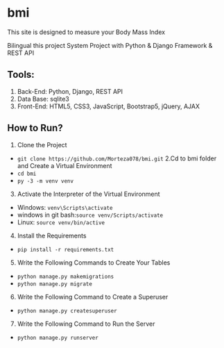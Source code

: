 # bmi
This site is designed to measure your Body Mass Index

Bilingual this project System Project with Python &amp; Django Framework &amp; REST API

## Tools:
1. Back-End: Python, Django, REST API
2. Data Base: sqlite3
3. Front-End: HTML5, CSS3, JavaScript, Bootstrap5, jQuery, AJAX

## How to Run?
1. Clone the Project
* `git clone https://github.com/Morteza078/bmi.git`
2.Cd to bmi folder and Create a Virtual Environment
* `cd bmi`
* `py -3 -m venv venv`
3. Activate the Interpreter of the Virtual Environment
* Windows: `venv\Scripts\activate`
* windows in git bash:`source venv/Scripts/activate`
* Linux: `source venv/bin/active` 

4. Install the Requirements
* `pip install -r requirements.txt`

5. Write the Following Commands to Create Your Tables
* `python manage.py makemigrations`
* `python manage.py migrate`

6. Write the Following Command to Create a Superuser
* `python manage.py createsuperuser`

7. Write the Following Command to Run the Server
* `python manage.py runserver`




